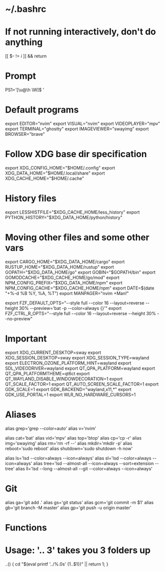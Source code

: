 # ~/.bashrc

# If not running interactively, don't do anything
[[ $- != *i* ]] && return

# Prompt
PS1='[\u@\h \W]\$ '

# Default programs
export EDITOR="nvim"
export VISUAL="nvim"
export VIDEOPLAYER="mpv"
export TERMINAL="ghostty"
export IMAGEVIEWER="swayimg"
export BROWSER="brave"

# Follow XDG base dir specification
export XDG_CONFIG_HOME="$HOME/.config"
export XDG_DATA_HOME="$HOME/.local/share"
export XDG_CACHE_HOME="$HOME/.cache"

# History files
export LESSHISTFILE="$XDG_CACHE_HOME/less_history"
export PYTHON_HISTORY="$XDG_DATA_HOME/python/history"

# Moving other files and some other vars
export CARGO_HOME="$XDG_DATA_HOME/cargo"
export RUSTUP_HOME="$XDG_DATA_HOME/rustup"
export GOPATH="$XDG_DATA_HOME/go"
export GOBIN="$GOPATH/bin"
export GOMODCACHE="$XDG_CACHE_HOME/go/mod"
export NPM_CONFIG_PREFIX="$XDG_DATA_HOME/npm"
export NPM_CONFIG_CACHE="$XDG_CACHE_HOME/npm"
export DATE=$(date "+%-d %B %Y, %A, %T")
export MANPAGER="nvim +Man!"

export FZF_DEFAULT_OPTS="--style full --color 16 --layout=reverse --height 30% --preview='bat -p --color=always {}'"
export FZF_CTRL_R_OPTS="--style full --color 16 --layout=reverse --height 30% --no-preview"

# Important
export XDG_CURRENT_DESKTOP=sway
export XDG_SESSION_DESKTOP=sway
export XDG_SESSION_TYPE=wayland
export ELECTRON_OZONE_PLATFORM_HINT=wayland
export SDL_VIDEODRIVER=wayland
export QT_QPA_PLATFORM=wayland
export QT_QPA_PLATFORMTHEME=qt6ct
export QT_WAYLAND_DISABLE_WINDOWDECORATION=1
export QT_SCALE_FACTOR=1
export QT_AUTO_SCREEN_SCALE_FACTOR=1
export GDK_SCALE=1
export GDK_BACKEND="wayland,x11,*"
export GDK_USE_PORTAL=1
export WLR_NO_HARDWARE_CURSORS=1

# Aliases

alias grep='grep --color=auto'
alias v='nvim'

alias cat='bat'
alias vid='mpv'
alias top='btop'
alias cp='cp -r'
alias img='swayimg'
alias rm='rm -rf --'
alias mkdir='mkdir -p'
alias reboot='sudo reboot'
alias shutdown='sudo shutdown -h now'

alias ls='lsd --color=always --icon=always'
alias sl='lsd --color=always --icon=always'
alias tree='lsd --almost-all --icon=always --sort=extension --tree'
alias ll='lsd --long --almost-all --git --color=always --icon=always'

# Git
alias ga='git add .'
alias gs='git status'
alias gcm='git commit -m $1'
alias gb='git branch -M master'
alias gp='git push -u origin master'


# Functions
# Usage: '.. 3' takes you 3 folders up
..() { cd "$(eval printf '../%.0s' {1..$1})" || return 1; }


